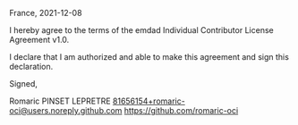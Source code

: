 France, 2021-12-08

I hereby agree to the terms of the emdad Individual Contributor License Agreement v1.0.

I declare that I am authorized and able to make this agreement and sign this declaration.

Signed,

Romaric PINSET LEPRETRE 81656154+romaric-oci@users.noreply.github.com https://github.com/romaric-oci
